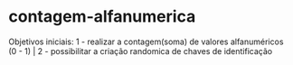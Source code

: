 # contagem-alfanumerica
Objetivos iniciais: 1 - realizar a contagem(soma) de valores alfanuméricos (0 - 1) | 2 - possibilitar a criação randomica de chaves de identificação
